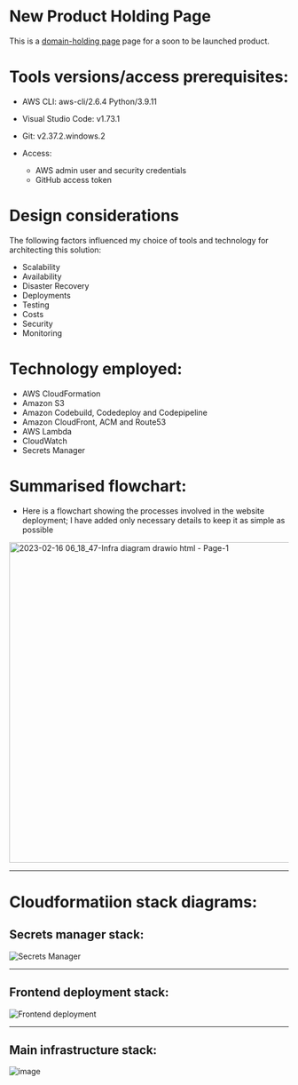 
# New Product Holding Page

This is a [domain-holding page](https://lpool.valentineezeja.com/) page for a soon to be launched product.

# Tools versions/access prerequisites:
- AWS CLI: aws-cli/2.6.4 Python/3.9.11
- Visual Studio Code: v1.73.1
- Git:  v2.37.2.windows.2

- Access: 
    - AWS admin user and security credentials
    - GitHub access token 

# Design considerations
The following factors influenced my choice of tools and technology for architecting this solution:
-	Scalability
-	Availability
-	Disaster Recovery
-	Deployments
-	Testing 
-	Costs
-	Security
-	Monitoring

# Technology employed:
- AWS CloudFormation
- Amazon S3
- Amazon Codebuild, Codedeploy and Codepipeline
- Amazon CloudFront, ACM and Route53
- AWS Lambda
- CloudWatch
- Secrets Manager

# Summarised flowchart:
- Here is a flowchart showing the processes involved in the website deployment; I have added only necessary details to keep it as simple as possible


<img width="577" alt="2023-02-16 06_18_47-Infra diagram drawio html - Page-1" src="https://user-images.githubusercontent.com/25130252/219284595-afeb7b91-41d5-4e2d-a6b0-0d719fc3b65d.png">



---------------


# Cloudformatiion stack diagrams:

## Secrets manager stack:

![Secrets Manager](https://user-images.githubusercontent.com/25130252/219281060-f9633b31-eb45-4dc2-b849-de6b9abd92c5.png)


----------------


## Frontend deployment stack:

![Frontend deployment](https://user-images.githubusercontent.com/25130252/219281274-27b9d8be-3da6-4159-b68a-455f83e74819.png)

---------------


## Main infrastructure stack:

![image](https://user-images.githubusercontent.com/25130252/219281591-bd8678ab-1476-4c66-9b1b-c55977e792db.png)
